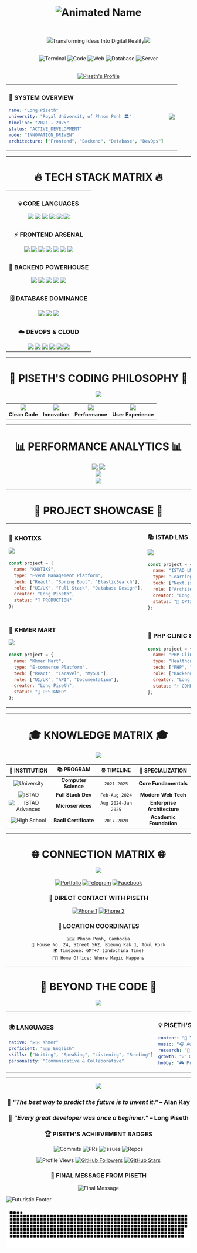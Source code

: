 <div align="center">
  
# <img src="https://readme-typing-svg.herokuapp.com?font=Fira+Code&size=50&duration=3000&pause=1000&color=FF6B6B&center=true&vCenter=true&width=600&height=80&lines=👋+Hi+There!;I'm+LONG+PISETH+🚀;" alt="Animated Name" />

<br>

<img src="https://user-images.githubusercontent.com/74038190/212284087-bbe7e430-757e-4901-90bf-4cd2ce3e1852.gif" width="50">Transforming Ideas Into Digital Reality<img src="https://user-images.githubusercontent.com/74038190/212284087-bbe7e430-757e-4901-90bf-4cd2ce3e1852.gif" width="50">

</div>

<br>

<div align="center">
  <img src="https://user-images.githubusercontent.com/74038190/240304586-d48893bd-0757-481c-8d7e-ba3e163feae7.png" width="80" alt="Terminal"/>
  <img src="https://user-images.githubusercontent.com/74038190/212257454-16e3712e-945a-4ca2-b238-408ad0bf87e6.gif" width="80" alt="Code"/>
  <img src="https://user-images.githubusercontent.com/74038190/212257472-08e52665-c503-4bd9-aa20-f5a4dae769b5.gif" width="80" alt="Web"/>
  <img src="https://user-images.githubusercontent.com/74038190/212257468-1e9a91f1-b626-4baa-b15d-5c385b7cfac2.gif" width="80" alt="Database"/>
  <img src="https://user-images.githubusercontent.com/74038190/212257465-7ce8d493-cac5-494e-982a-5a9deb852c4b.gif" width="80" alt="Server"/>
</div>

<br>

<div align="center">

[![Piseth's Profile](https://img.shields.io/badge/👨‍💻_Long_Piseth-Digital_Architect-FF6B6B?style=for-the-badge&logoColor=white&labelColor=0D1117)](https://github.com/yourusername)

</div>

<table align="center">
<tr>
<td>

### 🎯 **SYSTEM OVERVIEW**
```yaml
name: "Long Piseth"
university: "Royal University of Phnom Penh 🏛️"
timeline: "2021 → 2025"
status: "ACTIVE_DEVELOPMENT"
mode: "INNOVATION_DRIVEN"
architecture: ["Frontend", "Backend", "Database", "DevOps"]
```

</td>
<td>

<img src="https://user-images.githubusercontent.com/74038190/229223263-cf2e4b07-2615-4f87-9c38-e37600f8381a.gif" width="300">

</td>
</tr>
</table>

---

<div align="center">

# 🔥 **TECH STACK MATRIX** 🔥

</div>

<div align="center">

<table>
<tr>
<td align="center">

### 💀 **CORE LANGUAGES**

<img src="https://techstack-generator.vercel.app/java-icon.svg" width="50" />
<img src="https://skillicons.dev/icons?i=php" width="50" />
<img src="https://techstack-generator.vercel.app/cpp-icon.svg" width="50" />
<img src="https://skillicons.dev/icons?i=dotnet" width="50" />
<img src="https://techstack-generator.vercel.app/js-icon.svg" width="50" />
<img src="https://techstack-generator.vercel.app/ts-icon.svg" width="50" />

</td>
</tr>
<tr>
<td align="center">

### ⚡ **FRONTEND ARSENAL**

<img src="https://skillicons.dev/icons?i=html" width="50" />
<img src="https://skillicons.dev/icons?i=css" width="50" />
<img src="https://skillicons.dev/icons?i=bootstrap" width="50" />
<img src="https://skillicons.dev/icons?i=tailwind" width="50" />
<img src="https://techstack-generator.vercel.app/react-icon.svg" width="50" />
<img src="https://skillicons.dev/icons?i=nextjs" width="50" />
<img src="https://skillicons.dev/icons?i=figma" width="50" />

</td>
</tr>
<tr>
<td align="center">

### 🚀 **BACKEND POWERHOUSE**

<img src="https://skillicons.dev/icons?i=laravel" width="50" />
<img src="https://skillicons.dev/icons?i=spring" width="50" />
<img src="https://skillicons.dev/icons?i=kafka" width="50" />
<img src="https://techstack-generator.vercel.app/restapi-icon.svg" width="50" />
<img src="https://techstack-generator.vercel.app/graphql-icon.svg" width="50" />

</td>
</tr>
<tr>
<td align="center">

### 🗄️ **DATABASE DOMINANCE**

<img src="https://skillicons.dev/icons?i=postgres" width="50" />
<img src="https://techstack-generator.vercel.app/mysql-icon.svg" width="50" />
<img src="https://skillicons.dev/icons?i=mongodb" width="50" />

</td>
</tr>
<tr>
<td align="center">

### ☁️ **DEVOPS & CLOUD**

<img src="https://skillicons.dev/icons?i=git" width="50" />
<img src="https://techstack-generator.vercel.app/docker-icon.svg" width="50" />
<img src="https://techstack-generator.vercel.app/kubernetes-icon.svg" width="50" />
<img src="https://skillicons.dev/icons?i=linux" width="50" />
<img src="https://techstack-generator.vercel.app/aws-icon.svg" width="50" />
<img src="https://techstack-generator.vercel.app/nginx-icon.svg" width="50" />

</td>
</tr>
</table>

</div>

---

<div align="center">

# 🎨 **PISETH'S CODING PHILOSOPHY** 🎨

<img src="https://user-images.githubusercontent.com/74038190/212749447-bfb7e725-6987-49d9-ae85-2015e3e7cc41.gif" width="400">

<table>
<tr>
<td align="center">
<img src="https://user-images.githubusercontent.com/74038190/212284158-e840e285-664b-44d7-b79b-e264b5e54825.gif" width="50">
<br><strong>Clean Code</strong>
</td>
<td align="center">
<img src="https://user-images.githubusercontent.com/74038190/212284136-03988914-d899-44b4-b1d9-4eeccf656e44.gif" width="50">
<br><strong>Innovation</strong>
</td>
<td align="center">
<img src="https://user-images.githubusercontent.com/74038190/212284087-bbe7e430-757e-4901-90bf-4cd2ce3e1852.gif" width="50">
<br><strong>Performance</strong>
</td>
<td align="center">
<img src="https://user-images.githubusercontent.com/74038190/212284100-561aa473-3905-4a80-b561-0d28506553ee.gif" width="50">
<br><strong>User Experience</strong>
</td>
</tr>
</table>

</div>

---

<div align="center">

# 📊 **PERFORMANCE ANALYTICS** 📊


</div>

<div align="center">

<img width="49%" src="https://github-readme-stats.vercel.app/api?username=yourusername&show_icons=true&theme=neon&hide_border=true&bg_color=0D1117&title_color=FF6B6B&icon_color=4ECDC4&text_color=FFFFFF&border_radius=15"/>
<img width="49%" src="https://github-readme-streak-stats.herokuapp.com/?user=yourusername&theme=neon&hide_border=true&background=0D1117&stroke=FF6B6B&ring=4ECDC4&fire=FFEAA7&currStreakLabel=FF6B6B&border_radius=15"/>

</div>

<div align="center">

<img width="60%" src="https://github-readme-stats.vercel.app/api/top-langs/?username=yourusername&layout=compact&theme=neon&hide_border=true&bg_color=0D1117&title_color=FF6B6B&text_color=FFFFFF&border_radius=15&langs_count=10"/>

</div>

<div align="center">

<img src="https://github-readme-activity-graph.vercel.app/graph?username=yourusername&custom_title=PISETH'S%20CODE%20FREQUENCY%20MATRIX&bg_color=0D1117&color=FF6B6B&line=4ECDC4&point=FFEAA7&area_color=FF6B6B&title_color=FFFFFF&area=true&hide_border=true&border_radius=15" width="95%"/>

</div>

---

<div align="center">

# 🎯 **PROJECT SHOWCASE** 🎯

</div>

<table align="center" width="100%">
<tr>
<td width="50%" align="">

### 🎫 **KHOTIXS**
<img src="https://user-images.githubusercontent.com/74038190/212284100-561aa473-3905-4a80-b561-0d28506553ee.gif" width="150"/>

```javascript
const project = {
  name: "KHOTIXS",
  type: "Event Management Platform",
  tech: ["React", "Spring Boot", "ElasticSearch"],
  role: ["UI/UX", "Full Stack", "Database Design"],
  creator: "Long Piseth",
  status: "🚀 PRODUCTION"
};
```

</td>
<td width="50%" align="">

### 📚 **ISTAD LMS**
<img src="https://user-images.githubusercontent.com/74038190/212284094-e50ceae2-de86-4dd4-b4a9-3570ca05223b.gif" width="150"/>

```javascript
const project = {
  name: "ISTAD LMS",
  type: "Learning Management System",
  tech: ["Next.js", "PostgreSQL", "REST API"],
  role: ["Architecture", "API", "Frontend"],
  creator: "Long Piseth",
  status: "🎯 OPTIMIZED"
};
```

</td>
</tr>
<tr>
<td width="50%" align="">

### 🛒 **KHMER MART**
<img src="https://user-images.githubusercontent.com/74038190/212284115-f47cd8ff-2ffb-4b04-b5bf-4d1c14c0247f.gif" width="150"/>

```javascript
const project = {
  name: "Khmer Mart",
  type: "E-commerce Platform",
  tech: ["React", "Laravel", "MySQL"],
  role: ["UI/UX", "API", "Documentation"],
  creator: "Long Piseth",
  status: "🎨 DESIGNED"
};
```

</td>
<td width="50%" align="">

### 🏥 **PHP CLINIC SYSTEM**

```javascript
const project = {
  name: "PHP Clinic System",
  type: "Healthcare Management",
  tech: ["PHP", "Laravel", "MySQL", "Bootstrap"],
  role: ["Backend", "Database", "API Design"],
  creator: "Long Piseth",
  status: "⚡ COMPLETED"
};
```

</td>
</tr>
</table>

---

<div align="center">

# 🎓 **KNOWLEDGE MATRIX** 🎓

<img src="https://user-images.githubusercontent.com/74038190/212749695-a6817c5a-a794-462b-afca-1b5e95ed36b2.gif" width="300">

</div>

<div align="center">

| 🎯 **INSTITUTION** | 📚 **PROGRAM** | ⏰ **TIMELINE** | 🚀 **SPECIALIZATION** |
|:---:|:---:|:---:|:---:|
| ![University](https://img.shields.io/badge/🏛️-Royal_University_Phnom_Penh-FF6B6B?style=for-the-badge) | **Computer Science** | `2021-2025` | **Core Fundamentals** |
| ![ISTAD](https://img.shields.io/badge/💻-ISTAD_Basic-4ECDC4?style=for-the-badge) | **Full Stack Dev** | `Feb-Aug 2024` | **Modern Web Tech** |
| ![ISTAD Advanced](https://img.shields.io/badge/🚀-ISTAD_Advanced-FFEAA7?style=for-the-badge) | **Microservices** | `Aug 2024-Jan 2025` | **Enterprise Architecture** |
| ![High School](https://img.shields.io/badge/🎒-Sreng_Kim_School-96CEB4?style=for-the-badge) | **BacII Certificate** | `2017-2020` | **Academic Foundation** |

</div>

---

<div align="center">

# 🌐 **CONNECTION MATRIX** 🌐

<img src="https://user-images.githubusercontent.com/74038190/212749171-b84692a8-2848-41c2-998f-c5df2ffdec4b.gif" width="400">

</div>

<div align="center">

[![Portfolio](https://img.shields.io/badge/🌟_PISETH'S_PORTFOLIO-FF6B6B?style=for-the-badge&logoColor=white&labelColor=0D1117)](https://www.cstad.edu.kh)
[![Telegram](https://img.shields.io/badge/💬_TELEGRAM-4ECDC4?style=for-the-badge&logo=telegram&logoColor=white&labelColor=0D1117)](https://t.me/istadkh)
[![Facebook](https://img.shields.io/badge/👥_FACEBOOK-FFEAA7?style=for-the-badge&logo=facebook&logoColor=black&labelColor=0D1117)](https://www.fb.com/istad.co)

</div>

<div align="center">

### 📱 **DIRECT CONTACT WITH PISETH**
[![Phone 1](https://img.shields.io/badge/📞_+855_95_990_910-25D366?style=for-the-badge&logoColor=white&labelColor=0D1117)](tel:+85595990910)
[![Phone 2](https://img.shields.io/badge/📱_+855_93_990_910-FF6B6B?style=for-the-badge&logoColor=white&labelColor=0D1117)](tel:+85593990910)

### 📍 **LOCATION COORDINATES**
<div>
  
```
🇰🇭 Phnom Penh, Cambodia
📮 House No. 24, Street 562, Boeung Kak 1, Toul Kork
🌍 Timezone: GMT+7 (Indochina Time)
👨‍💻 Home Office: Where Magic Happens
```

</div>
</div>

---

<div align="center">

# 🎵 **BEYOND THE CODE** 🎵

<img src="https://user-images.githubusercontent.com/74038190/212748842-9fcbad5b-6173-4175-8a61-521f3dbb7514.gif" width="500">

</div>

<table align="center">
<tr>
<td align="">

### 🌍 **LANGUAGES**
```yaml
native: "🇰🇭 Khmer"
proficient: "🇬🇧 English"
skills: ["Writing", "Speaking", "Listening", "Reading"]
personality: "Communicative & Collaborative"
```

</td>
<td align="">

### 💡 **PISETH'S PASSIONS**
```yaml
content: "📝 Tech Blogging"
music: "🎧 Audio Discovery"
research: "🔬 Innovation Labs"
growth: "📈 Continuous Learning"
hobby: "🎮 Problem Solving Games"
```

</td>
</tr>
</table>

---

<div align="center">

<img src="https://user-images.githubusercontent.com/74038190/212748830-4c709398-a386-4761-84d7-9e10b98fbe6e.gif" width="600">

### 💫 *"The best way to predict the future is to invent it."* – Alan Kay
### 🚀 *"Every great developer was once a beginner."* – Long Piseth

</div>

<div align="center">

### 🏆 **PISETH'S ACHIEVEMENT BADGES**
![Commits](https://img.shields.io/badge/Total_Commits-1000+-FF6B6B?style=for-the-badge&labelColor=0D1117)
![PRs](https://img.shields.io/badge/Pull_Requests-50+-4ECDC4?style=for-the-badge&labelColor=0D1117)
![Issues](https://img.shields.io/badge/Issues_Solved-100+-FFEAA7?style=for-the-badge&labelColor=0D1117)
![Repos](https://img.shields.io/badge/Public_Repos-25+-96CEB4?style=for-the-badge&labelColor=0D1117)

</div>

<div align="center">

![Profile Views](https://komarev.com/ghpvc/?username=yourusername&style=for-the-badge&color=FF6B6B&labelColor=0D1117)
[![GitHub Followers](https://img.shields.io/github/followers/yourusername?style=for-the-badge&color=4ECDC4&labelColor=0D1117)](https://github.com/yourusername)
[![GitHub Stars](https://img.shields.io/github/stars/yourusername?style=for-the-badge&color=FFEAA7&labelColor=0D1117)](https://github.com/yourusername)

</div>

<div align="center">

### 🎯 **FINAL MESSAGE FROM PISETH**

<img src="https://readme-typing-svg.herokuapp.com?font=Fira+Code&size=18&duration=3000&pause=1000&color=4ECDC4&center=true&vCenter=true&multiline=true&width=800&height=120&lines=Thanks+for+visiting+my+profile!+🙏;Let's+build+something+amazing+together+🚀;Always+open+to+collaboration+and+new+ideas+💡;Feel+free+to+connect+and+let's+code+the+future!+🌟" alt="Final Message" />

</div>

![Futuristic Footer](https://capsule-render.vercel.app/api?type=waving&color=0:FF6B6B,25:4ECDC4,50:45B7D1,75:96CEB4,100:FFEAA7&height=200&section=footer&animation=twinkling)


![snake_gif](https://github.com/Long2Seth/Long2Seth/blob/output/github-snake-dark.svg)

